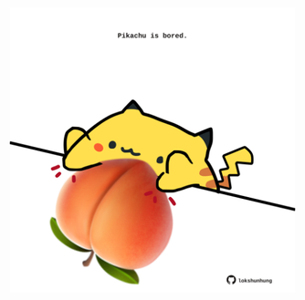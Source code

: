 <!-- built at 03/07/2025, 14:00:36 UTC -->
<p align="center">
  <img width="500" height="500" src="./ReadmeImage.svg">
</p>
